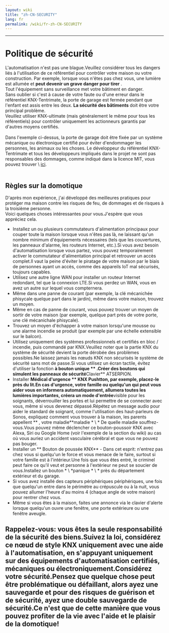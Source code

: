 ```yaml
---
layout: wiki
title: "zh-CN-SECURITY"
lang: fr
permalink: /wiki/fr-zh-CN-SECURITY
---
```

---
# Politique de sécurité
L'automatisation n'est pas une blague.Veuillez considérer tous les dangers liés à l'utilisation de ce référentiel pour contrôler votre maison ou votre construction.
Par exemple, lorsque vous n'êtes pas chez vous, une lumière est allumée et **peut devenir un grave danger pour tirer** .<br/>
Tout l'équipement sans surveillance met votre bâtiment en danger.<br/>
Sans oublier si c'est à cause de votre faute ou d'une erreur dans le référentiel KNX-Tentrimate, la porte de garage est fermée pendant que l'enfant est assis entre les deux.
**La sécurité des bâtiments** doit être votre principal problème.<br/>
Veuillez utiliser KNX-ultimate (mais généralement le même pour tous les référentiels) pour contrôler uniquement les actionneurs garantis par d'autres moyens certifiés.<br/> <br/>
Dans l'exemple ci-dessus, la porte de garage doit être fixée par un système mécanique ou électronique certifié pour éviter d'endommager les personnes, les animaux ou les choses.
Le développeur du référentiel KNX-Tentrimate et tous les développeurs impliqués dans le projet ne sont pas responsables des dommages, comme indiqué dans la licence MIT, vous pouvez trouver \ [ici](§Url0§).<br/> <br/>
## Règles sur la domotique
D'après mon expérience, j'ai développé des meilleures pratiques pour protéger ma maison contre les risques de feu, de dommages et de risques à la troisième personne.<br/>
Voici quelques choses intéressantes pour vous.J'espère que vous appréciez cela.<br/>
- Installez un ou plusieurs commutateurs d'alimentation principaux pour couper toute la maison lorsque vous n'êtes pas là, ne laissant qu'un nombre minimum d'équipements nécessaires (tels que les couvertures, les panneaux d'alarme, les routeurs Internet, etc.).Si vous avez besoin d'automatisation lorsque vous partez, vous pouvez temporairement activer le commutateur d'alimentation principal et retrouver un accès complet.Il vaut la peine d'éviter le piratage de votre maison par le biais de personnes ayant un accès, comme des appareils IoT mal sécurisés, toujours capables.
- Utilisez une autre ligne WAN pour installer un routeur Internet redondant, tel que la connexion LTE.Si vous perdez un WAN, vous en avez un autre sur lequel vous compternera.
- Même dans une panne de courant (par exemple, la clé mécanichée phisycale quelque part dans le jardin), même dans votre maison, trouvez un moyen.
- Même en cas de panne de courant, vous pouvez trouver un moyen de sortir de votre maison (par exemple, quelque part près de votre porte, une clé mécanichale phisycale).
- Trouvez un moyen d'échapper à votre maison lorsqu'une mousse ou une alarme incendie se produit (par exemple par une échelle extensible sur le balcon).
- Utilisez uniquement des systèmes professionnels et certifiés en bloc / incendie, puis commandé par KNX.Veuillez noter que la partie KNX du système de sécurité devient la porte dérobée des problèmes possibles.Ne laissez jamais les nœuds KNX non sécurisés le système de sécurité sans mot de passe.Si vous utilisez un écran tactile, évitez d'utiliser la fonction **à bouton unique ** .Créer des boutons qui simulent les panneaux de sécurité**Clavier** ATSERPION.
- Installer **Médical d'urgence ** KNX Pushtton, par exemple, placez-le près du lit.En cas d'urgence, votre famille ou quelqu'un qui peut vous aider vous en informera automatiquement, allumera toutes les lumières importantes, créera un mode d'entrée**visible pour les soignants, déverrouiller les portes et lui permettre de se connecter avec vous, même si vous devenez dépassé.Répétez un message audio pour aider le standard de soignant, comme l'utilisation des haut-parleurs de Sonos, expliquez comment vous trouver à la maison, les parents appellent ** , votre maladie**maladie \* \ * De quelle maladie souffrez-vous.Vous pouvez même déclencher ce bouton-poussoir KNX avec Alexa, Siri ou Google Home (voir l'exemple de la section du wiki) au cas où vous auriez un accident vasculaire cérébral et que vous ne pouvez pas bouger.
- Installer un ** Bouton de poussée KNX** - Dans cet esprit: n'entrez pas chez vous si quelqu'un le force et vous menace de le faire, surtout si votre famille est à l'intérieur.Une fois que vous êtes entré, le criminel peut faire ce qu'il veut et personne à l'extérieur ne peut se soucier de vous.Installez un bouton \* \ *panique \* \ * près du département extérieur et du garage.
- Si vous avez installé des capteurs périphériques périphériques, une fois que quelqu'un entre dans le périmètre au crépuscule ou à la nuit, vous pouvez allumer l'heure d'au moins 4 (chaque angle de votre maison) pour rentrer chez vous.
- Même si vous êtes à la maison, faites une annonce via le clavier d'alerte lorsque quelqu'un ouvre une fenêtre, une porte extérieure ou une fenêtre aveugle.
## Rappelez-vous: vous êtes la seule responsabilité de la sécurité des biens.Suivez la loi, considérez ce nœud de style KNX uniquement avec une aide à l'automatisation, en s'appuyant uniquement sur des équipements d'automatisation certifiés, mécaniques ou électroniquement.Considérez votre sécurité.Pensez que quelque chose peut être problématique ou défaillant, alors ayez une sauvegarde et pour des risques de guérison et de sécurité, ayez une double sauvegarde de sécurité.Ce n'est que de cette manière que vous pouvez profiter de la vie avec l'aide et le plaisir de la domotique!
